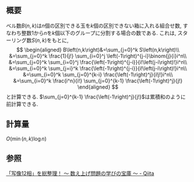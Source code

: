 ## 概要
ベル数$B\left(n,k\right)$は$n$個の区別できる玉を$k$個の区別できない箱に入れる組合せ数, すなわち整数$1$から$n$を$k$個以下のグループに分割する場合の数である. これは, スターリング数$S\left(n,k\right)$をもとに,
$$ \begin{aligned}
    B\left(n,k\right)&=\sum_{j=0}^k S\left(n,k\right)\\
    &=\sum_{j=0}^k \frac{1}{j!} \sum_{i=0}^j \left(-1\right)^{j-i}\binom{j}{i}i^n\\
    &=\sum_{j=0}^k \sum_{i=0}^j \frac{\left(-1\right)^{j-i}}{i!\left(j-i\right)!}i^n\\
    &=\sum_{i=0}^k \sum_{j=i}^k \frac{\left(-1\right)^{j-i}}{i!\left(j-i\right)!}i^n\\
    &=\sum_{i=0}^k \sum_{j=0}^{k-i} \frac{\left(-1\right)^j}{i!j!}i^n\\
    &=\sum_{i=0}^k \frac{i^n}{i!} \sum_{j=0}^{k-1} \frac{\left(-1\right)^j}{j!}
\end{aligned} $$
と計算できる. $\sum_{j=0}^{k-1} \frac{\left(-1\right)^j}{j!}$は累積和のように前計算できる.

## 計算量
$O\left(\min\left(n,k\right)\log{n}\right)$

## 参照
[「写像12相」を総整理！ 〜 数え上げ問題の学びの宝庫 〜 - Qiita](https://qiita.com/drken/items/f2ea4b58b0d21621bd51)